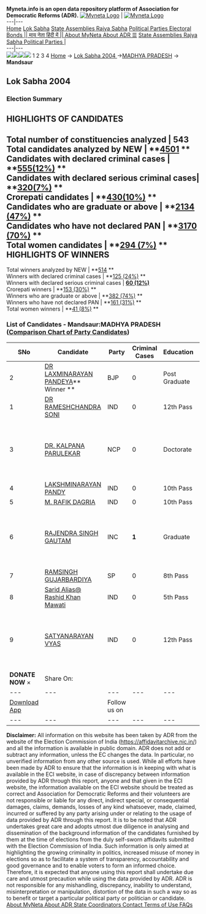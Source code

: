 **Myneta.info is an open data repository platform of Association for Democratic Reforms (ADR).**
[![Myneta Logo](https://www.myneta.info/lib/img/myneta-logo.png)](https://www.myneta.info/) | [![Myneta Logo](https://www.myneta.info/lib/img/adr-logo.png)](https://adrindia.org)  
---|---  
[Home](https://www.myneta.info/) [Lok Sabha](https://www.myneta.info/#ls "Lok Sabha") [ State Assemblies ](https://www.myneta.info/#sa "State Assemblies") [Rajya Sabha](https://www.myneta.info/#rs "Rajya Sabha") [Political Parties ](https://www.myneta.info/party "Political Parties") [ Electoral Bonds ](https://www.myneta.info/electoral_bonds "Electoral Bonds") [ || माय नेता हिंदी में || ](https://translate.google.co.in/translate?prev=hp&hl=en&js=y&u=www.myneta.info&sl=en&tl=hi&history_state0=) [ About MyNeta ](https://adrindia.org/content/about-myneta) [ About ADR ](https://adrindia.org/about-adr/who-we-are) [☰](javascript:void\(0\))
[ State Assemblies ](https://www.myneta.info/#sa "State Assemblies") [ Rajya Sabha ](https://www.myneta.info/#rs "Rajya Sabha") [ Political Parties ](https://www.myneta.info/party "Political Parties")
|   
---|---  
![](https://www.myneta.info/lib/img/banner/banner-1.png)![](https://www.myneta.info/lib/img/banner/banner-2.png)![](https://www.myneta.info/lib/img/banner/banner-3.png)![](https://www.myneta.info/lib/img/banner/banner-4.png)
1  2  3  4 
[Home](https://www.myneta.info/) → [Lok Sabha 2004 ](https://www.myneta.info/loksabha2004/)→[MADHYA PRADESH](https://www.myneta.info/loksabha2004/index.php?action=show_constituencies&state_id=12) → **Mandsaur**
### 
## Lok Sabha 2004 
###  Election Summary 
HIGHLIGHTS OF CANDIDATES  
---  
Total number of constituencies analyzed |  543   
Total candidates analyzed by NEW | **[4501](https://www.myneta.info/loksabha2004/index.php?action=summary&subAction=candidates_analyzed&sort=candidate#summary) **  
Candidates with declared criminal cases | **[555(12%)](https://www.myneta.info/loksabha2004/index.php?action=summary&subAction=crime&sort=candidate#summary) **  
Candidates with declared serious criminal cases| **[320(7%)](https://www.myneta.info/loksabha2004/index.php?action=summary&subAction=serious_crime&sort=candidate#summary) **  
Crorepati candidates | **[430(10%)](https://www.myneta.info/loksabha2004/index.php?action=summary&subAction=crorepati&sort=candidate#summary) **  
Candidates who are graduate or above | **[2134 (47%)](https://www.myneta.info/loksabha2004/index.php?action=summary&subAction=education&sort=candidate#summary) **  
Candidates who have not declared PAN | **[3170 (70%)](https://www.myneta.info/loksabha2004/index.php?action=summary&subAction=without_pan&sort=candidate#summary) **  
Total women candidates | **[294 (7%)](https://www.myneta.info/loksabha2004/index.php?action=summary&subAction=women_candidate&sort=candidate#summary) **  
HIGHLIGHTS OF WINNERS  
---  
Total winners analyzed by NEW | **[514](https://www.myneta.info/loksabha2004/index.php?action=summary&subAction=winner_analyzed&sort=candidate#summary) **  
Winners with declared criminal cases | **[125 (24%)](https://www.myneta.info/loksabha2004/index.php?action=summary&subAction=winner_crime&sort=candidate#summary) **  
Winners with declared serious criminal cases | **[60 (12%)](https://www.myneta.info/loksabha2004/index.php?action=summary&subAction=winner_serious_crime&sort=candidate#summary)**  
Crorepati winners | **[153 (30%)](https://www.myneta.info/loksabha2004/index.php?action=summary&subAction=winner_crorepati&sort=candidate#summary) **  
Winners who are graduate or above | **[382 (74%)](https://www.myneta.info/loksabha2004/index.php?action=summary&subAction=winner_education&sort=candidate#summary) **  
Winners who have not declared PAN | **[161 (31%)](https://www.myneta.info/loksabha2004/index.php?action=summary&subAction=winner_without_pan&sort=candidate#summary) **  
Total women winners | **[41 (8%)](https://www.myneta.info/loksabha2004/index.php?action=summary&subAction=winner_women&sort=candidate#summary) **  
### List of Candidates - Mandsaur:MADHYA PRADESH ([Comparison Chart of Party Candidates](https://www.myneta.info/loksabha2004/comparisonchart.php?constituency_id=253))
SNo | Candidate| Party| Criminal Cases| Education| Age| Total Assets| Liabilities  
---|---|---|---|---|---|---|---  
2  | [DR LAXMINARAYAN PANDEYA](https://www.myneta.info/loksabha2004/candidate.php?candidate_id=2173)** Winner ** | BJP | 0 | Post Graduate| 76 | Rs 26,50,506 ~ 26 Lacs+ | Rs 7,26,872 ~ 7 Lacs+  
1  | [DR RAMESHCHANDRA SONI](https://www.myneta.info/loksabha2004/candidate.php?candidate_id=2180) | IND | 0 | 12th Pass| 46 | Rs 17,51,000 ~ 17 Lacs+ | Rs 65,000 ~ 65 Thou+  
3  | [DR. KALPANA PARULEKAR](https://www.myneta.info/loksabha2004/candidate.php?candidate_id=2175) | NCP | 0 | Doctorate| 52 | ![](https://myneta.info/image_v2.php?myneta_folder=loksabha2004&candidate_id=2175&col=ta) | ![](https://myneta.info/image_v2.php?myneta_folder=loksabha2004&candidate_id=2175&col=lia)  
4  | [LAKSHMINARAYAN PANDY](https://www.myneta.info/loksabha2004/candidate.php?candidate_id=2181) | IND | 0 | 10th Pass| 53 | Rs 17,65,062 ~ 17 Lacs+ | Rs 2,40,000 ~ 2 Lacs+  
5  | [M. RAFIK DAGRIA](https://www.myneta.info/loksabha2004/candidate.php?candidate_id=2178) | IND | 0 | 10th Pass| 31 | Rs 52,826 ~ 52 Thou+ | Rs 0 ~   
6  | [RAJENDRA SINGH GAUTAM](https://www.myneta.info/loksabha2004/candidate.php?candidate_id=2174) | INC | **1** | Graduate| 50 | ![](https://myneta.info/image_v2.php?myneta_folder=loksabha2004&candidate_id=2174&col=ta) | ![](https://myneta.info/image_v2.php?myneta_folder=loksabha2004&candidate_id=2174&col=lia)  
7  | [RAMSINGH GUJARBARDIYA](https://www.myneta.info/loksabha2004/candidate.php?candidate_id=2177) | SP | 0 | 8th Pass| 63 | Rs 14,34,000 ~ 14 Lacs+ | Rs 3,00,000 ~ 3 Lacs+  
8  | [Sarid Alias@ Rashid Khan Mawati](https://www.myneta.info/loksabha2004/candidate.php?candidate_id=2176) | IND | 0 | 5th Pass| 27 | Rs 20,000 ~ 20 Thou+ | Rs 0 ~   
9  | [SATYANARAYAN VYAS](https://www.myneta.info/loksabha2004/candidate.php?candidate_id=2179) | IND | 0 | 12th Pass| 32 | ![](https://myneta.info/image_v2.php?myneta_folder=loksabha2004&candidate_id=2179&col=ta) | ![](https://myneta.info/image_v2.php?myneta_folder=loksabha2004&candidate_id=2179&col=lia)  
|  **DONATE NOW** × |  Share On:  | [](https://api.whatsapp.com/send?text=https%3A%2F%2Fmyneta.info%2Fpunjab2022%2Findex.php%3Faction%3Dshow_constituencies%26state_id%3D19) | [](https://www.facebook.com/sharer/sharer.php?u=https%3A%2F%2Fmyneta.info%2Fpunjab2022%2Findex.php%3Faction%3Dshow_constituencies%26state_id%3D19) | [](https://twitter.com/share?url=https%3A%2F%2Fmyneta.info%2Fpunjab2022%2Findex.php%3Faction%3Dshow_constituencies%26state_id%3D19)  
---|---|---|---|---  
| [ Download App ](https://play.google.com/store/apps/details?id=com.webrosoft.myneta1&pcampaignid=pcampaignidMKT-Other-global-all-co-prtnr-py-PartBadge-Mar2515-1) | [](https://play.google.com/store/apps/details?id=com.webrosoft.myneta1&pcampaignid=pcampaignidMKT-Other-global-all-co-prtnr-py-PartBadge-Mar2515-1) |  Follow us on  | [](https://www.facebook.com/adrindia.org/) | [](https://twitter.com/adrspeaks) | [](https://groups.google.com/g/national-election-watch?hl=en&pli=1) | [](https://www.instagram.com/adrspeaks/) | [](https://www.youtube.com/user/adrspeaks) | [](https://sharechat.com/profile/adrspeaks)  
---|---|---|---|---|---|---|---|---  
**Disclaimer:** All information on this website has been taken by ADR from the website of the Election Commission of India (https://affidavitarchive.nic.in/) and all the information is available in public domain. ADR does not add or subtract any information, unless the EC changes the data. In particular, no unverified information from any other source is used. While all efforts have been made by ADR to ensure that the information is in keeping with what is available in the ECI website, in case of discrepancy between information provided by ADR through this report, anyone and that given in the ECI website, the information available on the ECI website should be treated as correct and Association for Democratic Reforms and their volunteers are not responsible or liable for any direct, indirect special, or consequential damages, claims, demands, losses of any kind whatsoever, made, claimed, incurred or suffered by any party arising under or relating to the usage of data provided by ADR through this report. It is to be noted that ADR undertakes great care and adopts utmost due diligence in analysing and dissemination of the background information of the candidates furnished by them at the time of elections from the duly self-sworn affidavits submitted with the Election Commission of India. Such information is only aimed at highlighting the growing criminality in politics, increased misuse of money in elections so as to facilitate a system of transparency, accountability and good governance and to enable voters to form an informed choice. Therefore, it is expected that anyone using this report shall undertake due care and utmost precaution while using the data provided by ADR. ADR is not responsible for any mishandling, discrepancy, inability to understand, misinterpretation or manipulation, distortion of the data in such a way so as to benefit or target a particular political party or politician or candidate. 
[ About MyNeta ](https://adrindia.org/content/about-myneta) [ About ADR ](https://adrindia.org/about-adr/who-we-are) [ State Coordinators ](https://adrindia.org/about-adr/state-coordinators) [ Contact ](https://adrindia.org/contact-us) [ Terms of Use ](https://adrindia.org/content/adr-terms-use) [ FAQs ](https://adrindia.org/content/faqs)
